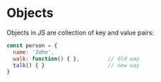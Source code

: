 # Objects

Objects in JS are collection of key and value pairs:

```javascript
const person = {
  name: 'John',
  walk: function() { },         // Old way
  talk() { }                    // new way
}
```
